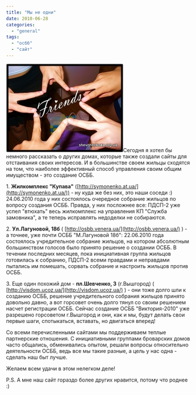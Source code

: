 ```yaml
---
title: "Мы не одни"
date: 2010-06-28
categories: 
  - "general"
tags: 
  - "осбб"
  - "сайт"
---
```


![Партнерские сайты](/wp-content/uploads/2010/06/drujba-web.jpg "Партнерские сайты")Сегодня я хотел бы немного рассказать о других домах, которые также создали сайты для отстаивания своих интересов. И в большинстве своем жильцы сходятся на том, что наиболее эффективный способ управления своим общим имуществом - это создание ОСББ.

1\. **Жилкомплекс "Купава"** ([http://symonenko.at.ua/](http://symonenko.at.ua/)) - ну куда же без них, это наши соседи :) 24.06.2010 года у них состоялось очередное собрание жильцов по вопросу создания ОСББ. Правда, у них посложнее все: ПДСП-2 уже успел "втюхать" весь жилкомплекс на управления КП "Служба замовника", а те теперь исправлять недоделки не собираются.

2\. **Ул.Лагуновой, 18б** ( [http://osbb.venera.ua/](http://osbb.venera.ua/) ) - а точнее, уже почти ОСББ "М.Лагуновой 18б": 22.06.2010 года состоялось учредительное собрание жильцов, на котором абсолютным большинством голосов <!--more-->было принято решение о создании ОСББ. В течении последних месяцев, пока инициативная группа жильцов готовилась к собранию, ПДСП-2 всеми правдами и неправдами пытались им помешать, сорвать собрание и настроить жильцов против ОСББ.

3\. Еще один похожий дом - **пл.Шевченко, 3** (г.Вышгород) ( [http://visdom.ucoz.ua/](http://visdom.ucoz.ua/) ) - они тоже долго шли к созданию ОСББ, решение учредительного собрания жильцов принято довольно давно, а вот горсовет очень долго тянул со своим решением насчет регистрации ОСББ. Сейчас создание ОСББ "Виктория-2010" уже разрешено горсоветом г.Вышгород и они, как и мы, будут делать свои первые шаги, спотыкаться, вставать, но двигаться вперед!

Со всеми перечисленными сайтами мы поддерживаем теплые партнерские отношения. С инициативными группами броварских домов часто общались, обменивались опытом, решали вопросы относительно деятельности ОСББ, ведь все мы такие разные, а цель у нас одна - сделать наш быт лучше.

Желаем всем удачи в этом нелегком деле!

P.S. А мне наш сайт гораздо более других нравится, потому что роднее :)
